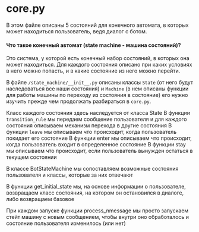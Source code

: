 # core.py

В этом файле описаны 5 состояний для конечного автомата, в которых может находиться пользователь, ведя диалог с ботом.

#### Что такое конечный автомат (state machine - машина состояний)?
Это система, у которой есть конечный набор состояний, в которых она может находиться. Для каждого состояния описано при каких условиях в него можно попасть, и в какие состояние из него можно перейти.

В файле `/state_machine/__init__.py` описаны классы `State` (от него будут наследоваться все наши состояния) и `Machine` (в нем описаны функции для работы машины по переходу из состояния в состояние) его нужно изучить прежде чем продолжать разбираться в `core.py`.

Класс каждого состояния здесь наследуется от класса State
В функции `transition_rule` мы передаем сообщение пользователя и для каждого состояния описываем механизм перехода в другие состояния
В функции `leave` мы описываем что происходит, когда пользователь покидает его состояние 
В функции enter мы описываем что происходит, когда пользователь входит в определенное состояние
В функции stay мы описываем что происходит, если пользователь вынужден остаться в текущем состоянии


В классе BotStateMachine мы сопоставляем возможные состояния пользователя и классы, которые за них отвечают

В функции get_initial_state мы, на основе информации о пользователе, возвращаем класс состояния, на котором он остановился в диалоге, либо возвращаем базовое

При каждом запуске функции process_nmessage мы просто запускаем стейт машину с новым сообщением, чтобы внутри оно обработалось и состояние пользователя изменилось (или нет) 

